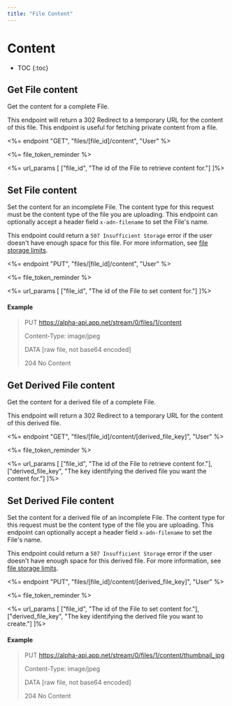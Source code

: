 ```yaml
---
title: "File Content"
---
```


# Content

* TOC
{:toc}

## Get File content

Get the content for a complete File.

This endpoint will return a 302 Redirect to a temporary URL for the content of this file. This endpoint is useful for fetching private content from a file.

<%= endpoint "GET", "files/[file_id]/content", "User" %>

<%= file_token_reminder %>

<%= url_params [
    ["file_id", "The id of the File to retrieve content for."]
]%>

## Set File content

Set the content for an incomplete File. The content type for this request must be the content type of the file you are uploading. This endpoint can optionally accept a header field `x-adn-filename` to set the File's name.

This endpoint could return a `507 Insufficient Storage` error if the user doesn't have enough space for this file. For more information, see [file storage limits](/docs/resources/file/#limits).

<%= endpoint "PUT", "files/[file_id]/content", "User" %>

<%= file_token_reminder %>

<%= url_params [
    ["file_id", "The id of the File to set content for."]
]%>

#### Example

> PUT https://alpha-api.app.net/stream/0/files/1/content
>
> Content-Type: image/jpeg
>
> DATA [raw file, not base64 encoded]
>
> 204 No Content


## Get Derived File content

Get the content for a derived file of a complete File.

This endpoint will return a 302 Redirect to a temporary URL for the content of this derived file.

<%= endpoint "GET", "files/[file_id]/content/[derived_file_key]", "User" %>

<%= file_token_reminder %>

<%= url_params [
    ["file_id", "The id of the File to retrieve content for."],
    ["derived_file_key", "The key identifying the derived file you want the content for."]
]%>

## Set Derived File content

Set the content for a derived file of an incomplete File. The content type for this request must be the content type of the file you are uploading. This endpoint can optionally accept a header field `x-adn-filename` to set the File's name.

This endpoint could return a `507 Insufficient Storage` error if the user doesn't have enough space for this derived file. For more information, see [file storage limits](/docs/resources/file/#limits).

<%= endpoint "PUT", "files/[file_id]/content/[derived_file_key]", "User" %>

<%= file_token_reminder %>

<%= url_params [
    ["file_id", "The id of the File to set content for."],
    ["derived_file_key", "The key identifying the derived file you want to create."]
]%>

#### Example

> PUT https://alpha-api.app.net/stream/0/files/1/content/thumbnail_jpg
>
> Content-Type: image/jpeg
>
> DATA [raw file, not base64 encoded]
>
> 204 No Content
